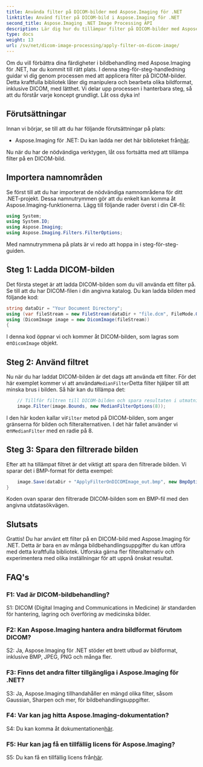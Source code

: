 ```yaml
---
title: Använda filter på DICOM-bilder med Aspose.Imaging för .NET
linktitle: Använd filter på DICOM-bild i Aspose.Imaging för .NET
second_title: Aspose.Imaging .NET Image Processing API
description: Lär dig hur du tillämpar filter på DICOM-bilder med Aspose.Imaging för .NET. Förbättra medicinsk bildbehandling med lätthet.
type: docs
weight: 13
url: /sv/net/dicom-image-processing/apply-filter-on-dicom-image/
---
```

Om du vill förbättra dina färdigheter i bildbehandling med Aspose.Imaging för .NET, har du kommit till rätt plats. I denna steg-för-steg-handledning guidar vi dig genom processen med att applicera filter på DICOM-bilder. Detta kraftfulla bibliotek låter dig manipulera och bearbeta olika bildformat, inklusive DICOM, med lätthet. Vi delar upp processen i hanterbara steg, så att du förstår varje koncept grundligt. Låt oss dyka in!

## Förutsättningar

Innan vi börjar, se till att du har följande förutsättningar på plats:

-  Aspose.Imaging för .NET: Du kan ladda ner det här biblioteket från[här](https://releases.aspose.com/imaging/net/).

Nu när du har de nödvändiga verktygen, låt oss fortsätta med att tillämpa filter på en DICOM-bild.

## Importera namnområden

Se först till att du har importerat de nödvändiga namnområdena för ditt .NET-projekt. Dessa namnutrymmen gör att du enkelt kan komma åt Aspose.Imaging-funktionerna. Lägg till följande rader överst i din C#-fil:

```csharp
using System;
using System.IO;
using Aspose.Imaging;
using Aspose.Imaging.Filters.FilterOptions;
```

Med namnutrymmena på plats är vi redo att hoppa in i steg-för-steg-guiden.

## Steg 1: Ladda DICOM-bilden

Det första steget är att ladda DICOM-bilden som du vill använda ett filter på. Se till att du har DICOM-filen i din angivna katalog. Du kan ladda bilden med följande kod:

```csharp
string dataDir = "Your Document Directory";
using (var fileStream = new FileStream(dataDir + "file.dcm", FileMode.Open, FileAccess.Read))
using (DicomImage image = new DicomImage(fileStream))
{
```

 I denna kod öppnar vi och kommer åt DICOM-bilden, som lagras som en`DicomImage` objekt.

## Steg 2: Använd filtret

 Nu när du har laddat DICOM-bilden är det dags att använda ett filter. För det här exemplet kommer vi att använda`MedianFilter`Detta filter hjälper till att minska brus i bilden. Så här kan du tillämpa det:

```csharp
    // Tillför filtren till DICOM-bilden och spara resultaten i utmatningsvägen.
    image.Filter(image.Bounds, new MedianFilterOptions(8));
```

 I den här koden kallar vi`Filter` metod på DICOM-bilden, som anger gränserna för bilden och filteralternativen. I det här fallet använder vi en`MedianFilter` med en radie på 8.

## Steg 3: Spara den filtrerade bilden

Efter att ha tillämpat filtret är det viktigt att spara den filtrerade bilden. Vi sparar det i BMP-format för detta exempel:

```csharp
    image.Save(dataDir + "ApplyFilterOnDICOMImage_out.bmp", new BmpOptions());
}
```

Koden ovan sparar den filtrerade DICOM-bilden som en BMP-fil med den angivna utdatasökvägen.

## Slutsats

Grattis! Du har använt ett filter på en DICOM-bild med Aspose.Imaging för .NET. Detta är bara en av många bildbehandlingsuppgifter du kan utföra med detta kraftfulla bibliotek. Utforska gärna fler filteralternativ och experimentera med olika inställningar för att uppnå önskat resultat.

## FAQ's

### F1: Vad är DICOM-bildbehandling?

S1: DICOM (Digital Imaging and Communications in Medicine) är standarden för hantering, lagring och överföring av medicinska bilder.

### F2: Kan Aspose.Imaging hantera andra bildformat förutom DICOM?

S2: Ja, Aspose.Imaging för .NET stöder ett brett utbud av bildformat, inklusive BMP, JPEG, PNG och många fler.

### F3: Finns det andra filter tillgängliga i Aspose.Imaging för .NET?

S3: Ja, Aspose.Imaging tillhandahåller en mängd olika filter, såsom Gaussian, Sharpen och mer, för bildbehandlingsuppgifter.

### F4: Var kan jag hitta Aspose.Imaging-dokumentation?

 S4: Du kan komma åt dokumentationen[här](https://reference.aspose.com/imaging/net/).

### F5: Hur kan jag få en tillfällig licens för Aspose.Imaging?

 S5: Du kan få en tillfällig licens från[här](https://purchase.aspose.com/temporary-license/).